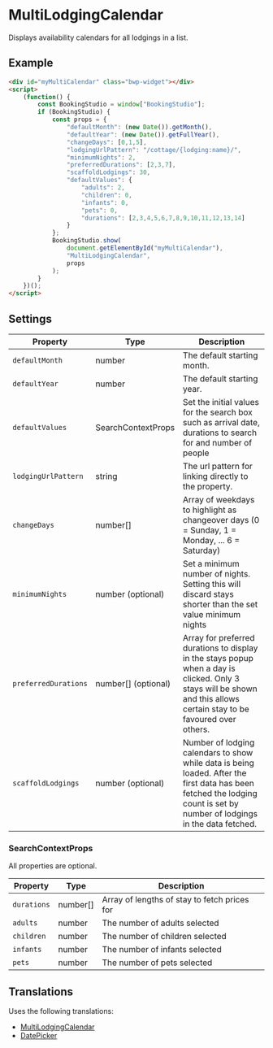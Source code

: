 # MultiLodgingCalendar

Displays availability calendars for all lodgings in a list.

## Example

```html
<div id="myMultiCalendar" class="bwp-widget"></div>
<script>
    (function() {
        const BookingStudio = window["BookingStudio"];
        if (BookingStudio) {
            const props = {
                "defaultMonth": (new Date()).getMonth(),
                "defaultYear": (new Date()).getFullYear(),
                "changeDays": [0,1,5],
                "lodgingUrlPattern": "/cottage/{lodging:name}/", 
                "minimumNights": 2,
                "preferredDurations": [2,3,7],
                "scaffoldLodgings": 30,
                "defaultValues": {
                    "adults": 2,
                    "children": 0,
                    "infants": 0,
                    "pets": 0,
                    "durations": [2,3,4,5,6,7,8,9,10,11,12,13,14]
                }
            };
            BookingStudio.show(
                document.getElementById("myMultiCalendar"),
                "MultiLodgingCalendar",
                props
            );
        }
    })();
</script>
```

## Settings

| Property                | Type                             | Description                                              |
|-------------------------|----------------------------------|----------------------------------------------------------|
|```defaultMonth```          | number                   | The default starting month.                 |
|```defaultYear```          | number                   | The default starting year.                 |
| ```defaultValues```     | SearchContextProps    | Set the initial values for the search box such as arrival date, durations to search for and number of people |
|```lodgingUrlPattern```  | string                | The url pattern for linking directly to the property.        |
|```changeDays```  | number[]                | Array of weekdays to highlight as changeover days (0 = Sunday, 1 = Monday, ... 6 = Saturday)        |
|```minimumNights```  | number (optional)               | Set a minimum number of nights. Setting this will discard stays shorter than the set value minimum nights        |
|```preferredDurations```  | number[] (optional)               | Array for preferred durations to display in the stays popup when a day is clicked. Only 3 stays will be shown and this allows certain stay to be favoured over others.        |
|```scaffoldLodgings```  | number (optional)               | Number of lodging calendars to show while data is being loaded. After the first data has been fetched the lodging count is set by number of lodgings in the data fetched.        |

### **SearchContextProps**

All properties are optional.

| Property            | Type                    |Description                                   |
|---------------------|-------------------------|----------------------------------------------|
| ```durations```      | number[]               | Array of lengths of stay to fetch prices for |
| ```adults```        | number                  | The number of adults selected |
| ```children```      | number                  | The number of children selected |
| ```infants```       | number                  | The number of infants selected |
| ```pets```          | number                  | The number of pets selected |

## Translations

Uses the following translations:

* [MultiLodgingCalendar](../translations/MultiLodgingCalendar.md)
* [DatePicker](../translations/DatePicker.md)
